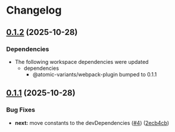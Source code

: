 # Changelog

## [0.1.2](https://github.com/burakgormek/atomic-variants/compare/next-plugin@v0.1.1...next-plugin@v0.1.2) (2025-10-28)


### Dependencies

* The following workspace dependencies were updated
  * dependencies
    * @atomic-variants/webpack-plugin bumped to 0.1.1

## [0.1.1](https://github.com/burakgormek/atomic-variants/compare/next-plugin@v0.1.0...next-plugin@v0.1.1) (2025-10-28)


### Bug Fixes

* **next:** move constants to the devDependencies ([#4](https://github.com/burakgormek/atomic-variants/issues/4)) ([2ecb4cb](https://github.com/burakgormek/atomic-variants/commit/2ecb4cbd9339bda727cbacd542d96e0aa9d05a0f))
